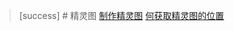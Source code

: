 >[success] # 精灵图
[制作精灵图](https://www.toptal.com/developers/css/sprite-generator)
[何获取精灵图的位置](http://www.spritecow.com/)
